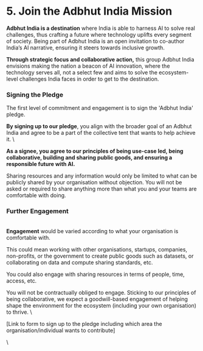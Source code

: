 # 5. Join the Adbhut India Mission

**Adbhut India is a destination** where India is able to harness AI to solve real challenges, thus crafting a future where technology uplifts every segment of society.  Being part of Adbhut India is an open invitation to co-author India’s AI narrative, ensuring it steers towards inclusive growth.

**Through strategic focus and collaborative action,** this group Adbhut India envisions making the nation a beacon of AI innovation, where the technology serves all, not a select few and aims to solve the ecosystem-level challenges India faces in order to get to the destination.



### Signing the Pledge

The first level of commitment and engagement is to sign the 'Adbhut India' pledge.&#x20;

**By signing up to our pledge**, you align with the broader goal of an Adbhut India and agree to be a part of the collective tent that wants to help achieve it. \


**As a signee, you agree to our principles of being use-case led, being collaborative, building and sharing public goods, and ensuring a responsible future with AI.**&#x20;

Sharing resources and any information would only be limited to what can be publicly shared by your organisation without objection. You will not be asked or required to share anything more than what you and your teams are comfortable with doing.&#x20;



### Further Engagement

\
**Engagement** would be varied according to what your organisation is comfortable with.&#x20;

This could mean working with other organisations, startups, companies, non-profits, or the government to create public goods such as datasets, or collaborating on data and compute sharing standards, etc.&#x20;

You could also engage with sharing resources in terms of people, time, access, etc.

You will not be contractually obliged to engage. Sticking to our principles of being collaborative, we expect a goodwill-based engagement of helping shape the environment for the ecosystem (including your own organisation) to thrive.  \


\[Link to form to sign up to the pledge including which area the organisation/individual wants to contribute]

\


